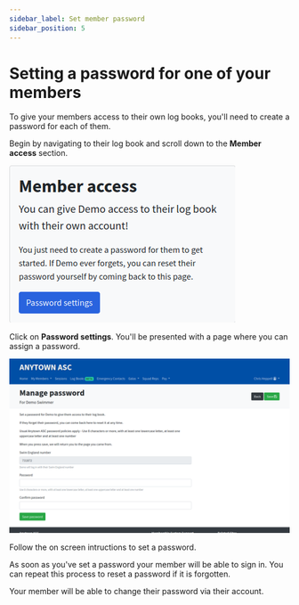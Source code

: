 ```yaml
---
sidebar_label: Set member password
sidebar_position: 5
---
```


# Setting a password for one of your members

To give your members access to their own log books, you'll need to create a password for each of them.

Begin by navigating to their log book and scroll down to the **Member access** section.

![Screenshot of the member access section of a log book](log-book-img/member-access.png "Member access section")

Click on **Password settings**. You'll be presented with a page where you can assign a password.

![Screenshot of the manage password page](log-book-img/manage-password.png "Manage password page")

Follow the on screen intructions to set a password.

As soon as you've set a password your member will be able to sign in. You can repeat this process to reset a password if it is forgotten.

Your member will be able to change their password via their account.